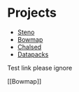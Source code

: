 # Projects

- [Steno](steno.md)
- [Bowmap](bowmap.md)
- [Chalsed](chalsed.md)
- [Datapacks](datapacks.md)

Test link please ignore

[[Bowmap]]

